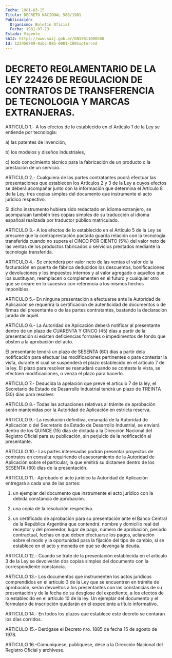 ```yaml
---
Fecha: 1981-03-25
Título: DECRETO NACIONAL 580/1981
Publicación:
  Organismo: Boletín Oficial
  Fecha: 1981-07-13
Estado: Vigente
SAIJ: https://www.saij.gob.ar/DN19811000580
Id: 123456789-0abc-085-0001-1891soterced
---
```

# DECRETO REGLAMENTARIO DE LA LEY 22426 DE REGULACION DE CONTRATOS DE TRANSFERENCIA DE TECNOLOGIA Y MARCAS EXTRANJERAS.

<a id="1"></a>
ARTICULO  1.- A los efectos de lo establecido en el Artículo 1 de la Ley se entiende por tecnología:

a) las patentes de invención,

b) los modelos y diseños industriales,

c) todo conocimiento  técnico  para la fabricación de un producto o la prestación de un servicio.

<a id="2"></a>
ARTICULO  2.-  Cualquiera  de  las  partes  contratantes podrá efectuar las presentaciones que establecen los Artículos  2  y 3 de la Ley a cuyos efectos se deberá acompañar junto con la información  que  determina  el  Artículo  8 de la Ley, tres copias simples del documento que instrumente el acto  jurídico respectivo.

Si  dicho instrumento hubiera sido redactado en idioma  extranjero, se acomparaán  también  tres  copias  simples  de  su traducción al idioma   españoal  realizada  por  traductor  público  matriculado.

<a id="3"></a>
ARTICULO  3.- A los efectos de lo establecido en el Artículo 5 de  la  Ley  se presume  que  la  contraprestación  pactada  guarda relación con la  tecnología  transferida  cuando no supera el CINCO POR  CIENTO  (5%)  del valor neto de las ventas  de  los  productos fabricados o servicios prestados mediante la tecnología transferida.

<a id="4"></a>
ARTICULO 4.- Se entenderá por valor neto de las ventas el valor de la  facturación  en  puerta de fábrica deducidos los descuentos, bonificaciones y devoluciones  y  los impuestos internos y al valor agregado o aquellos que los sustituyan,  reemplacen  o complementen en  el  futuro  y  cualquier otro que se creare en lo sucesivo  con referencia a los mismos hechos imponibles.

<a id="5"></a>
ARTICULO  5.-  En  ninguna  presentación  a efectuarse ante la Autoridad    de  Aplicación  se  requerirá  la  certificación    de autenticidad de  documentos  o  de  firmas del presentante o de las partes  contratantes,  bastando  la declaración  jurada  de  aquél.

<a id="6"></a>
ARTICULO  6.-  La  Autoridad de Aplicación deberá notificar al presentante dentro de un  plazo  de  CUARENTA  Y  CINCO (45) días a partir  de  la  presentación  si  existen  deficiencias formales  o impedimentos  de fondo que obsten a la aprobación  del  acto.

El presentante  tendrá  un plazo de SESENTA (60) días a partir dela notificación para efectuar  las  modificaciones  pertinentes o para contestar  la  vista,  durante  el  cual  se  suspenderá  el  plazo establecido en el artículo 7 de la ley. El plazo  para  resolver se reanudará  cuando se conteste la vista, se efectúen modificaciones, o venza el plazo para hacerlo.

<a id="7"></a>
ARTICULO  7.- Deducida la apelación que prevé el artículo 7 de la ley, el Secretario  de  Estado  de Desarrollo Industrial tendrá un plazo de TREINTA (30) días para resolver.

<a id="8"></a>
ARTICULO  8.-  Todas  las  actuaciones relativas al trámite de aprobación  serán  mantenidas por la  Autoridad  de  Aplicación  en estricta reserva.

<a id="9"></a>
ARTICULO 9.- La resolución definitiva, emanada de la Autoridad de Aplicación  o del Secretario de Estado de Desarrollo Industrial, se  enviará dentro  de  los  QUINCE  (15)  días  de  dictada  a  la Dirección  Nacional  del  Registro Oficial para su publicación, sin perjuicio de la notificación al presentante.

<a id="10"></a>
ARTICULO 10.- Las partes interesadas podrán presentar proyectos de  contratos  en  consulta  requiriendo  el  asesoramiento  de  la Autoridad  de  Aplicación  sobre  el  particular, la que emitirá su dictamen  dentro  de  los  SESENTA (60) días  de  la  presentación.

<a id="11"></a>
ARTICULO  11.-  Aprobado  el  acto  jurídico  la  Autoridad de Aplicación entregará a cada una de las partes:

1)  un ejemplar del documento que instrumente el acto jurídico  con la debida constancia de aprobación.

2) una copia de la resolución respectiva.

3) un  certificado de aprobación para su presentación ante el Banco Central    de  la  República  Argentina  que  contendrá:  nombre  y domicilio real  del receptor y del proveedor, lugar de pago, número de aprobación, período  contractual, fechas en que deben efectuarse los pagos, aclaración sobre  el  modo  y  la  oportunidad  para  la fijación  del  tipo  de cambio, si se establece en el acto y moneda en que se devenga la deuda.

<a id="12"></a>
ARTICULO 12.- Cuando se trate de la presentación establecida en el artículo  3  de  la  Ley  se  devolverán  dos copias simples del documento con la correspondiente constancia.

<a id="13"></a>
ARTICULO  13.-  Los  documentos  que  instrumenten  los  actos jurídicos   comprendidos  en  el  artículo  3  de  la  Ley  que  se encuentren  en   trámite  de  aprobación,  serán  devueltos  a  los presentantes con  las  constancias de su presentación y de la fecha de su desglose del expediente,  a  los efectos de lo establecido en el  artículo  10  de  la  ley.  Un  ejemplar  del  documento  y  el formulario  de  inscripción  quedarán en  el  expediente  a  título informativo.

<a id="14"></a>
ARTICULO 14.- En todos los plazos que establece este decreto se contarán los días corridos.

<a id="15"></a>
ARTICULO  15.-  Derógase  el  Decreto nro. 1885 de fecha 15 de agosto de 1978.

<a id="16"></a>
ARTICULO  16.-Comuníquese,  publíquese,  dése  a  la Dirección Nacional del Registro Oficial y archívese.